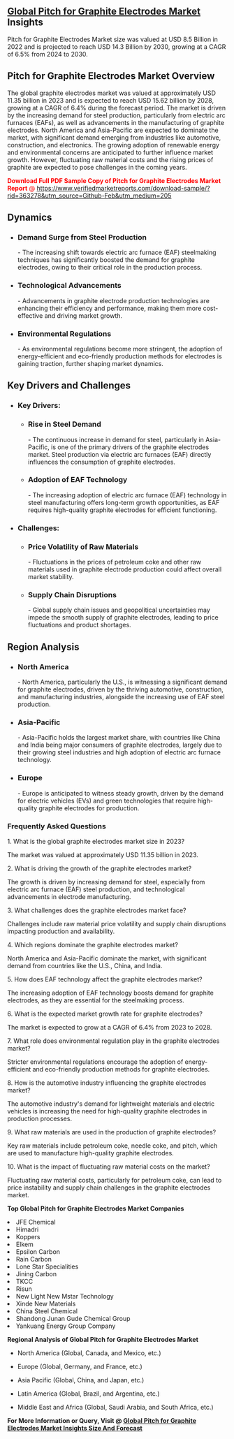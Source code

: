 <h2><a href="https://www.verifiedmarketreports.com/download-sample/?rid=363278&amp;utm_source=Github&amp;utm_medium=205" target="_blank">Global Pitch for Graphite Electrodes Market</a> Insights</h2><p>Pitch for Graphite Electrodes Market size was valued at USD 8.5 Billion in 2022 and is projected to reach USD 14.3 Billion by 2030, growing at a CAGR of 6.5% from 2024 to 2030.</p><p> <h2>Pitch for Graphite Electrodes Market Overview</h2> <p>The global graphite electrodes market was valued at approximately USD 11.35 billion in 2023 and is expected to reach USD 15.62 billion by 2028, growing at a CAGR of 6.4% during the forecast period. The market is driven by the increasing demand for steel production, particularly from electric arc furnaces (EAFs), as well as advancements in the manufacturing of graphite electrodes. North America and Asia-Pacific are expected to dominate the market, with significant demand emerging from industries like automotive, construction, and electronics. The growing adoption of renewable energy and environmental concerns are anticipated to further influence market growth. However, fluctuating raw material costs and the rising prices of graphite are expected to pose challenges in the coming years.</p> <p><p><span class=""><span style="color: #ff0000;"><strong>Download Full PDF Sample Copy of Pitch for Graphite Electrodes Market Report</strong> @ </span><a href="https://www.verifiedmarketreports.com/download-sample/?rid=363278&amp;utm_source=Github-Feb&amp;utm_medium=205" target="_blank">https://www.verifiedmarketreports.com/download-sample/?rid=363278&amp;utm_source=Github-Feb&amp;utm_medium=205</a></span></p></p> <h2>Dynamics</h2> <ul> <li><h3>Demand Surge from Steel Production</h3> - The increasing shift towards electric arc furnace (EAF) steelmaking techniques has significantly boosted the demand for graphite electrodes, owing to their critical role in the production process.</li> <li><h3>Technological Advancements</h3> - Advancements in graphite electrode production technologies are enhancing their efficiency and performance, making them more cost-effective and driving market growth.</li> <li><h3>Environmental Regulations</h3> - As environmental regulations become more stringent, the adoption of energy-efficient and eco-friendly production methods for electrodes is gaining traction, further shaping market dynamics.</li> </ul> <h2>Key Drivers and Challenges</h2> <ul> <li><h3>Key Drivers:</h3> <ul> <li><h3>Rise in Steel Demand</h3> - The continuous increase in demand for steel, particularly in Asia-Pacific, is one of the primary drivers of the graphite electrodes market. Steel production via electric arc furnaces (EAF) directly influences the consumption of graphite electrodes.</li> <li><h3>Adoption of EAF Technology</h3> - The increasing adoption of electric arc furnace (EAF) technology in steel manufacturing offers long-term growth opportunities, as EAF requires high-quality graphite electrodes for efficient functioning.</li> </ul> </li> <li><h3>Challenges:</h3> <ul> <li><h3>Price Volatility of Raw Materials</h3> - Fluctuations in the prices of petroleum coke and other raw materials used in graphite electrode production could affect overall market stability.</li> <li><h3>Supply Chain Disruptions</h3> - Global supply chain issues and geopolitical uncertainties may impede the smooth supply of graphite electrodes, leading to price fluctuations and product shortages.</li> </ul> </li> </ul> <h2>Region Analysis</h2> <ul> <li><h3>North America</h3> - North America, particularly the U.S., is witnessing a significant demand for graphite electrodes, driven by the thriving automotive, construction, and manufacturing industries, alongside the increasing use of EAF steel production.</li> <li><h3>Asia-Pacific</h3> - Asia-Pacific holds the largest market share, with countries like China and India being major consumers of graphite electrodes, largely due to their growing steel industries and high adoption of electric arc furnace technology.</li> <li><h3>Europe</h3> - Europe is anticipated to witness steady growth, driven by the demand for electric vehicles (EVs) and green technologies that require high-quality graphite electrodes for production.</li> </ul> <h3>Frequently Asked Questions</h3> <p>1. What is the global graphite electrodes market size in 2023?</p> <p>The market was valued at approximately USD 11.35 billion in 2023.</p> <p>2. What is driving the growth of the graphite electrodes market?</p> <p>The growth is driven by increasing demand for steel, especially from electric arc furnace (EAF) steel production, and technological advancements in electrode manufacturing.</p> <p>3. What challenges does the graphite electrodes market face?</p> <p>Challenges include raw material price volatility and supply chain disruptions impacting production and availability.</p> <p>4. Which regions dominate the graphite electrodes market?</p> <p>North America and Asia-Pacific dominate the market, with significant demand from countries like the U.S., China, and India.</p> <p>5. How does EAF technology affect the graphite electrodes market?</p> <p>The increasing adoption of EAF technology boosts demand for graphite electrodes, as they are essential for the steelmaking process.</p> <p>6. What is the expected market growth rate for graphite electrodes?</p> <p>The market is expected to grow at a CAGR of 6.4% from 2023 to 2028.</p> <p>7. What role does environmental regulation play in the graphite electrodes market?</p> <p>Stricter environmental regulations encourage the adoption of energy-efficient and eco-friendly production methods for graphite electrodes.</p> <p>8. How is the automotive industry influencing the graphite electrodes market?</p> <p>The automotive industry's demand for lightweight materials and electric vehicles is increasing the need for high-quality graphite electrodes in production processes.</p> <p>9. What raw materials are used in the production of graphite electrodes?</p> <p>Key raw materials include petroleum coke, needle coke, and pitch, which are used to manufacture high-quality graphite electrodes.</p> <p>10. What is the impact of fluctuating raw material costs on the market?</p> <p>Fluctuating raw material costs, particularly for petroleum coke, can lead to price instability and supply chain challenges in the graphite electrodes market.</p> </p><p><strong>Top Global Pitch for Graphite Electrodes Market Companies</strong></p><div data-test-id=""><p><li>JFE Chemical</li><li> Himadri</li><li> Koppers</li><li> Elkem</li><li> Epsilon Carbon</li><li> Rain Carbon</li><li> Lone Star Specialities</li><li> Jining Carbon</li><li> TKCC</li><li> Risun</li><li> New Light New Mstar Technology</li><li> Xinde New Materials</li><li> China Steel Chemical</li><li> Shandong Junan Gude Chemical Group</li><li> Yankuang Energy Group Company</li></p><div><strong>Regional Analysis of&nbsp;Global Pitch for Graphite Electrodes Market</strong></div><ul><li dir="ltr"><p dir="ltr">North America&nbsp;(Global, Canada, and Mexico, etc.)</p></li><li dir="ltr"><p dir="ltr">Europe (Global, Germany, and France, etc.)</p></li><li dir="ltr"><p dir="ltr">Asia Pacific&nbsp;(Global, China, and Japan, etc.)</p></li><li dir="ltr"><p dir="ltr">Latin America&nbsp;(Global, Brazil, and Argentina, etc.)</p></li><li dir="ltr">Middle East and Africa&nbsp;(Global, Saudi Arabia, and South Africa, etc.)</li></ul><p><strong>For More Information or Query, Visit @&nbsp;</strong><strong><a href="https://www.verifiedmarketreports.com/product/pitch-for-graphite-electrodes-market/?utm_source=Github&amp;utm_medium=205" target="_blank">Global Pitch for Graphite Electrodes Market Insights Size And Forecast</a></strong></p></div>
